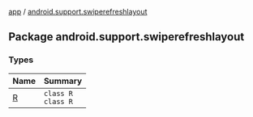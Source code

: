 [app](../index.md) / [android.support.swiperefreshlayout](./index.md)

## Package android.support.swiperefreshlayout

### Types

| Name | Summary |
|---|---|
| [R](-r/index.md) | `class R`<br>`class R` |
